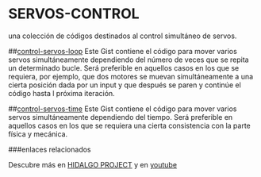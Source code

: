 # SERVOS-CONTROL
una colección de códigos destinados al control simultáneo de servos.

##[control-servos-loop](https://gist.github.com/JavierRojo/48cedd14ebeb49daad3f421f1b9c8099)
Este Gist contiene el código para mover varios servos simultáneamente dependiendo del número de veces que se repita un determinado bucle. Será preferible en aquellos casos en los que se requiera, por ejemplo, que dos motores se muevan simultáneamente a una cierta posición dada por un input y que después se paren y continúe el código hasta l próxima iteración.

##[control-servos-time](https://gist.github.com/JavierRojo/33de9eb9513ebec17fefa5a43d7a37c9)
Este Gist contiene el código para mover varios servos simultáneamente dependiendo del tiempo. Será preferible en aquellos casos en los que se requiera una cierta consistencia con la parte física y mecánica.

###enlaces relacionados

Descubre más en [HIDALGO PROJECT](https://twitter.com/hacklab_upm)
y en [youtube](https://www.youtube.com/channel/UCwPrFpED4I4EtF4O_MPC7jw)
